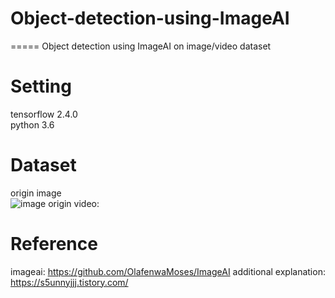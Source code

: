 # Object-detection-using-ImageAI
=====
Object detection using ImageAI on image/video dataset

# Setting  
tensorflow 2.4.0  
python 3.6

# Dataset
origin image<br/>
![image](https://user-images.githubusercontent.com/70457520/166922496-a4b6cd7f-a915-4659-97c9-2d28b07db855.jpg)
origin video:

# Reference  
imageai: https://github.com/OlafenwaMoses/ImageAI
additional explanation: https://s5unnyjjj.tistory.com/

